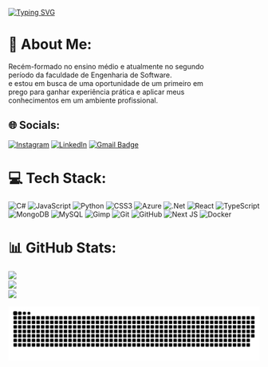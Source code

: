<a href="https://git.io/typing-svg"><img src="https://readme-typing-svg.demolab.com?font=Fira+Code&weight=600&size=23&duration=5400&pause=1000&width=435&lines=Welcome+to+my+repository." alt="Typing SVG" /></a>



# 💫 About Me:
Recém-formado no ensino médio e atualmente no segundo<br>período da faculdade de Engenharia de Software.<br>e estou em busca de uma oportunidade de  um primeiro em<br>prego para ganhar experiência prática e aplicar meus <br>conhecimentos em um ambiente profissional.


## 🌐 Socials:
[![Instagram](https://img.shields.io/badge/Instagram-%23E4405F.svg?logo=Instagram&logoColor=white)](https://instagram.com/fellype_emiliano) [![LinkedIn](https://img.shields.io/badge/LinkedIn-%230077B5.svg?logo=linkedin&logoColor=white)](https://linkedin.com/in/https://www.linkedin.com/in/fellype-kenned-05bb94319/)
[![Gmail Badge](https://img.shields.io/badge/-fellype29kennedemil@gmail.com-c14438?style=flat-square&logo=Gmail&logoColor=white&link=mailto:fellype29kennedemil@gmail.com)](mailto:fellype29kennedemil@gmail.com)

# 💻 Tech Stack:
![C#](https://img.shields.io/badge/c%23-%23239120.svg?style=for-the-badge&logo=csharp&logoColor=white) ![JavaScript](https://img.shields.io/badge/javascript-%23323330.svg?style=for-the-badge&logo=javascript&logoColor=%23F7DF1E) ![Python](https://img.shields.io/badge/python-3670A0?style=for-the-badge&logo=python&logoColor=ffdd54) ![CSS3](https://img.shields.io/badge/css3-%231572B6.svg?style=for-the-badge&logo=css3&logoColor=white) ![Azure](https://img.shields.io/badge/azure-%230072C6.svg?style=for-the-badge&logo=microsoftazure&logoColor=white) ![.Net](https://img.shields.io/badge/.NET-5C2D91?style=for-the-badge&logo=.net&logoColor=white) ![React](https://img.shields.io/badge/react-%2320232a.svg?style=for-the-badge&logo=react&logoColor=%2361DAFB) ![TypeScript](https://img.shields.io/badge/typescript-%23007ACC.svg?style=for-the-badge&logo=typescript&logoColor=white) ![MongoDB](https://img.shields.io/badge/MongoDB-%234ea94b.svg?style=for-the-badge&logo=mongodb&logoColor=white) ![MySQL](https://img.shields.io/badge/mysql-4479A1.svg?style=for-the-badge&logo=mysql&logoColor=white) ![Gimp](https://img.shields.io/badge/Gimp-657D8B?style=for-the-badge&logo=gimp&logoColor=FFFFFF) ![Git](https://img.shields.io/badge/git-%23F05033.svg?style=for-the-badge&logo=git&logoColor=white) ![GitHub](https://img.shields.io/badge/github-%23121011.svg?style=for-the-badge&logo=github&logoColor=white) ![Next JS](https://img.shields.io/badge/Next-black?style=for-the-badge&logo=next.js&logoColor=white) ![Docker](https://img.shields.io/badge/docker-%230db7ed.svg?style=for-the-badge&logo=docker&logoColor=white)
# 📊 GitHub Stats:
![](https://github-readme-stats.vercel.app/api?username=Fellypr&theme=aura&hide_border=false&include_all_commits=false&count_private=false)<br/>
![](https://github-readme-streak-stats.herokuapp.com/?user=Fellypr&theme=aura&hide_border=false)<br/>
![](https://github-readme-stats.vercel.app/api/top-langs/?username=Fellypr&theme=aura&hide_border=false&include_all_commits=false&count_private=false&layout=compact)

<picture align="center">
  <source media="(prefers-color-scheme: dark)" srcset="https://raw.githubusercontent.com/fellypr/fellypr/output/github-contribution-grid-snake-dark.svg">
  <source media="(prefers-color-scheme: light)" srcset="https://raw.githubusercontent.com/fellypr/fellypr/output/github-contribution-grid-snake-dark.svg">
  <img align="center" alt="github contribution grid snake animation" src="https://raw.githubusercontent.com/mari4souza/mari4souza/output/github-contribution-grid-snake.svg">
</picture>


<!-- Proudly created with GPRM ( https://gprm.itsvg.in ) -->
